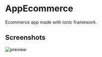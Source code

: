 # AppEcommerce
Ecommerce app made with Ionic framework.

## Screenshots
![preview](https://github.com/pablovelascoedisa/AppEcommerce/assets/125445128/cc1f8175-cb88-44fb-9430-cd3f6e31ede3)

